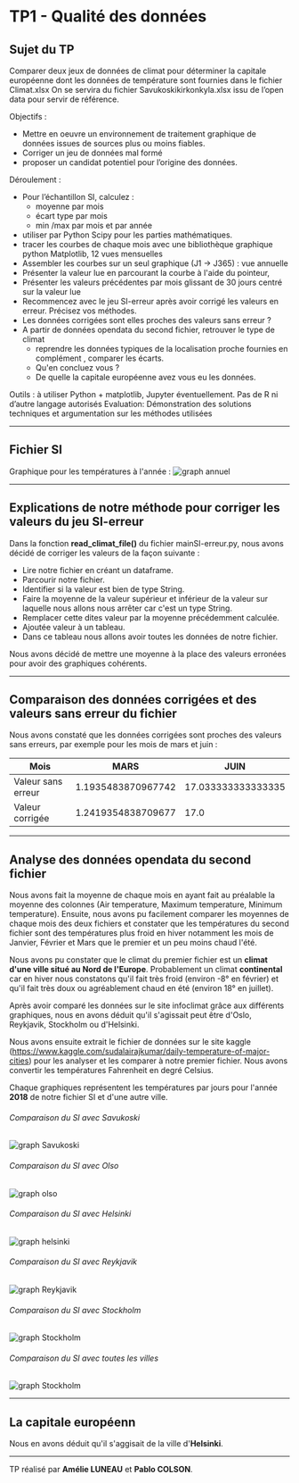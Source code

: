 # TP1 - Qualité des données

## Sujet du TP
Comparer deux jeux de données de climat pour déterminer la capitale européenne dont les données de température sont fournies dans le fichier Climat.xlsx
On se servira du fichier Savukoskikirkonkyla.xlsx issu de l’open data pour servir de référence.

Objectifs :

- Mettre en oeuvre un environnement de traitement graphique de données issues de sources plus ou moins fiables.
- Corriger un jeu de données mal formé
- proposer un candidat potentiel pour l’origine des données.

Déroulement :

- Pour l’échantillon SI, calculez :
    - moyenne par mois
    - écart type par mois
    - min /max par mois et par année
- utiliser par Python Scipy pour les parties mathématiques.
- tracer les courbes de chaque mois avec une bibliothèque graphique python Matplotlib, 12 vues mensuelles 
- Assembler les courbes sur un seul graphique (J1 -> J365) : vue annuelle
- Présenter la valeur lue en parcourant la courbe à l'aide du pointeur,
- Présenter les valeurs précédentes par mois glissant de 30 jours centré sur la valeur lue
- Recommencez avec le jeu SI-erreur après avoir corrigé les valeurs en erreur. Précisez vos méthodes.
- Les données corrigées sont elles proches des valeurs sans erreur ?
- A partir de données opendata du second fichier, retrouver le type de climat
    - reprendre les données typiques de la localisation proche fournies en complément , comparer les écarts. 
    - Qu'en concluez vous ?
    - De quelle la capitale européenne avez vous eu les données.

Outils : à utiliser Python + matplotlib, Jupyter éventuellement. Pas de R ni d’autre langage autorisés Evaluation:
Démonstration des solutions techniques et argumentation sur les méthodes utilisées

-----------------

## Fichier SI

Graphique pour les températures à l'année :
![graph annuel](/screenshot/graphAnnual.png)

-----------------

## Explications de notre méthode pour corriger les valeurs du jeu SI-erreur

Dans la fonction __read_climat_file()__ du fichier mainSI-erreur.py, nous avons décidé de corriger les valeurs de la façon suivante : 

- Lire notre fichier en créant un dataframe.
- Parcourir notre fichier.
- Identifier si la valeur est bien de type String.
- Faire la moyenne de la valeur supérieur et inférieur de la valeur sur laquelle nous allons nous arrêter car c'est un type String.
- Remplacer cette dites valeur par la moyenne précédemment calculée.
- Ajoutée valeur à un tableau.
- Dans ce tableau nous allons avoir toutes les données de notre fichier.
<!-- - Nous allons donc parcourir ce tableau et calculer la moyenne et l'écart-type de chaque mois.
- Pour déterminer si celle-ci est supérieure à la moyenne et l'écart-typa additionnées.
- Nous affectons à cette valeur, la moyenne précédemment calculée. -->

Nous avons décidé de mettre une moyenne à la place des valeurs erronées pour avoir des graphiques cohérents.

-----------------

## Comparaison des données corrigées et des valeurs sans erreur du fichier

Nous avons constaté que les données corrigées sont proches des valeurs sans erreurs, par exemple pour les mois de mars et juin :

 Mois | MARS | JUIN
------------ | ------------- | -------------
Valeur sans erreur | 1.1935483870967742 | 17.033333333333335
Valeur corrigée | 1.2419354838709677 | 17.0


-----------------
## Analyse des données opendata du second fichier

Nous avons fait la moyenne de chaque mois en ayant fait au préalable la moyenne des colonnes (Air temperature, Maximum temperature, Minimum temperature). Ensuite, nous avons pu facilement comparer les moyennes de chaque mois des deux fichiers et constater que les températures du second fichier sont des températures plus froid en hiver notamment les mois de Janvier, Février et Mars que le premier et un peu moins chaud l'été.


Nous avons pu constater que le climat du premier fichier est un __climat d'une ville situé au Nord de l'Europe__. Probablement un climat __continental__ car en hiver nous constatons qu'il fait très froid (environ -8° en février) et qu'il fait très doux ou agréablement chaud en été (environ 18° en juillet).


Après avoir comparé les données sur le site infoclimat grâce aux différents graphiques, nous en avons déduit qu'il s'agissait peut être d'Oslo, Reykjavik, Stockholm ou d'Helsinki.

Nous avons ensuite extrait le fichier de données sur le site kaggle (https://www.kaggle.com/sudalairajkumar/daily-temperature-of-major-cities) pour les analyser et les comparer à notre premier fichier. Nous avons convertir les températures Fahrenheit en degré Celsius.

Chaque graphiques représentent les températures par jours pour l'année __2018__  de notre fichier SI et d'une autre ville.

###### Comparaison du SI avec Savukoski
![graph Savukoski](/screenshot/savukoski.png)

###### Comparaison du SI avec Olso
![graph olso](/screenshot/oslo.png)

###### Comparaison du SI avec Helsinki
![graph helsinki](/screenshot/helsinki.png)

###### Comparaison du SI avec Reykjavik
![graph Reykjavik](/screenshot/reykjavik.png)

###### Comparaison du SI avec Stockholm
![graph Stockholm](/screenshot/stockholm.png)


###### Comparaison du SI avec toutes les villes
![graph Stockholm](/screenshot/comparaison.png)

-----------------

## La capitale européenn

Nous en avons déduit qu'il s'aggisait de la ville d'__Helsinki__.

-----------------

TP réalisé par __Amélie LUNEAU__ et __Pablo COLSON__.
